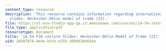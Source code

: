 ```yaml
---
content_type: resource
description: 'This resource contains information regarding international trade lecture
  slides: Heckscher-Ohlin model of trade (II).'
file: https://ol-ocw-studio-app-qa.s3.amazonaws.com/courses/14-54-international-trade-fall-2016/2da978764e4eb3cbe255309d82b661ba_MIT14_54F16_Lecture_14.pdf
file_type: application/pdf
resourcetype: Document
title: '14.54 F16 Lecture Slides: Heckscher-Ohlin Model of Trade (II)'
uid: 2da97876-4e4e-b3cb-e255-309d82b661ba
---
```

